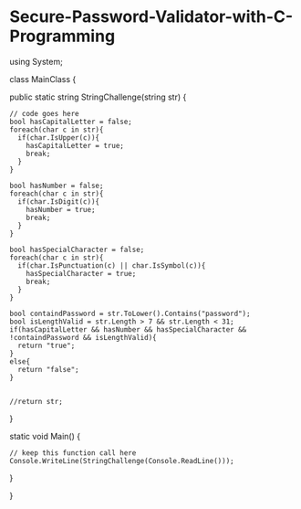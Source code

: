 # Secure-Password-Validator-with-C-Programming
using System;

class MainClass {

  public static string StringChallenge(string str) {

    // code goes here  
    bool hasCapitalLetter = false;
    foreach(char c in str){
      if(char.IsUpper(c)){
        hasCapitalLetter = true;
        break;
      }
    }

    bool hasNumber = false;
    foreach(char c in str){
      if(char.IsDigit(c)){
        hasNumber = true;
        break;
      }
    }

    bool hasSpecialCharacter = false;
    foreach(char c in str){
      if(char.IsPunctuation(c) || char.IsSymbol(c)){
        hasSpecialCharacter = true;
        break;
      }
    }

    bool containdPassword = str.ToLower().Contains("password");
    bool isLengthValid = str.Length > 7 && str.Length < 31;
    if(hasCapitalLetter && hasNumber && hasSpecialCharacter && !containdPassword && isLengthValid){
      return "true";
    }
    else{
      return "false";
    }


    //return str;

  }

  static void Main() {  

    // keep this function call here
    Console.WriteLine(StringChallenge(Console.ReadLine()));
    
  } 

}
